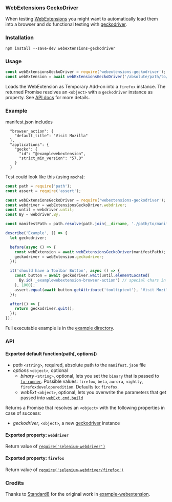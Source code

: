 ### WebExtensions GeckoDriver

When testing [WebExtensions](https://developer.mozilla.org/Add-ons/WebExtensions) you might want to automatically load them into a browser and do functional testing with [geckodriver](https://github.com/mozilla/geckodriver).

### Installation

```
npm install --save-dev webextensions-geckodriver
```

### Usage

```js
const webExtensionsGeckoDriver = require('webextensions-geckodriver');
const webExtension = await webExtensionsGeckoDriver('/absolute/path/to/manifest.json');
```

Loads the WebExtension as Temporary Add-on into a `firefox` instance. The returned Promise resolves an `<object>` with a `geckodriver` instance as property. See [API docs](#api) for more details.


### Example

manifest.json includes
```
  "browser_action": {
    "default_title": "Visit Mozilla"
  },
  "applications": {
    "gecko": {
      "id": "@examplewebextension",
      "strict_min_version": "57.0"
    }
  }
```

Test could look like this (using `mocha`):
```js
const path = require('path');
const assert = require('assert');

const webExtensionsGeckoDriver = require('webextensions-geckodriver');
const webdriver = webExtensionsGeckoDriver.webdriver;
const until = webdriver.until;
const By = webdriver.By;

const manifestPath = path.resolve(path.join(__dirname, './path/to/manifest.json'));

describe('Example', () => {
  let geckodriver;

  before(async () => {
    const webExtension = await webExtensionsGeckoDriver(manifestPath);
    geckodriver = webExtension.geckodriver;
  });

  it('should have a Toolbar Button', async () => {
    const button = await geckodriver.wait(until.elementLocated(
      By.id('_examplewebextension-browser-action') // special chars in the id are replaced with _
    ), 1000);
    assert.equal(await button.getAttribute('tooltiptext'), 'Visit Mozilla');
  });

  after(() => {
    return geckodriver.quit();
  });
});
```

Full executable example is in the [example directory](example/).


### API

#### Exported default function(path[, options])

* *path* `<string>`, required, absolute path to the `manifest.json` file
* *options* `<object>`, optional
  * *binary* `<string>`, optional, lets you set the `binary` that is passed to [`fx-runner`](https://github.com/mozilla-jetpack/node-fx-runner). Possible values: `firefox`, `beta`, `aurora`, `nightly`, `firefoxdeveloperedition`. Defaults to: `firefox`.
  * *webExt* `<object>`, optional, lets you overwrite the parameters that get passed into [`webExt.cmd.build`](https://github.com/mozilla/web-ext#using-web-ext-in-nodejs-code)


Returns a Promise that resolves an `<object>` with the following properties in case of success:

* *geckodriver*, `<object>`, a new [geckodriver](https://github.com/mozilla/geckodriver) instance


#### Exported property: `webdriver`

Return value of [`require('selenium-webdriver')`](https://www.npmjs.com/package/selenium-webdriver)

#### Exported property: `firefox`

Return value of [`require('selenium-webdriver/firefox')`](https://www.npmjs.com/package/selenium-webdriver)


### Credits

Thanks to [Standard8](https://github.com/Standard8) for the original work in [example-webextension](https://github.com/Standard8/example-webextension).